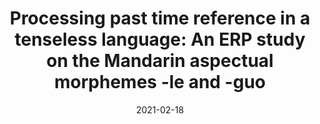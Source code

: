 ---
title: "Processing past time reference in a tenseless language: An ERP study on the Mandarin aspectual morphemes -le and -guo"
collection: publications
type: "Article"
new_start: "True"
venue: "<i>Journal of Neurolinguistics</i>"
date: "2021-02-18"
citation: "<u>Collart, A.</u>*, & Chan S. (2021). Processing past time reference in a tenseless language: An ERP study on the Mandarin aspectual morphemes -le and -guo, <i>Journal of Neurolinguistics</i>, <i>59</i>, Article 100998."
paperurl: "https://doi.org/10.1016/j.jneuroling.2021.100998"
permalink: "https://doi.org/10.1016/j.jneuroling.2021.100998"

---